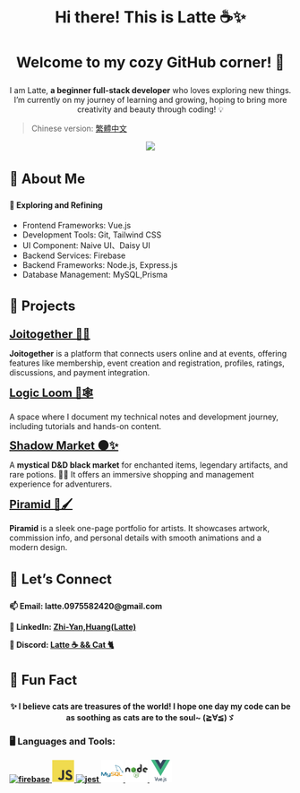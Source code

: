 <h1 align="center">Hi there! This is Latte ☕✨
</h1>
<h3 align="center" style="font-size: 26px">Welcome to my cozy GitHub corner! 🎉</h3>


<p align="center">
I am Latte, <strong>a beginner full-stack developer</strong>  who loves exploring new things. I’m currently on my journey of learning and growing, hoping to bring more creativity and beauty through coding! 💡
</p>

> Chinese version: [繁體中文](README_zh-TW.md)

<div align="center">
 <img src="https://i.pinimg.com/originals/68/b2/b0/68b2b06c405ed6ae9574110150cca312.gif">   
</div>


<h3 style="font-size: 24px">
    🌟 About Me
</h3>

<h4> 🌱 Exploring and Refining </h4>
<ul>
    <li>Frontend Frameworks: Vue.js</li>
    <li>Development Tools: Git, Tailwind CSS</li>
    <li>UI Component: Naive UI、Daisy UI</li>
    <li>Backend Services: Firebase</li>
    <li>Backend Frameworks: Node.js, Express.js</li>
    <li>Database Management: MySQL,Prisma</li>
</ul>


<h3 style="font-size: 24px"> 💼 Projects </h3>

<a href="https://joitogether.com/home" style="font-size: 20px;"><strong>Joitogether 🤝🌟</strong></a>

<p>
   <strong>Joitogether</strong> is a platform that connects users online and at events, offering features like membership, event creation and registration, profiles, ratings, discussions, and payment integration.
</p>


<a href="https://warmlatte.github.io/Logic-Loom/" style="font-size: 20px;"><strong>Logic Loom 🧠🕸️</strong></a>

<p>
    A space where I document my technical notes and development journey, including tutorials and hands-on content.
</p>


<a href="https://shadowmarket.up.railway.app/" style="font-size: 20px;"><strong>Shadow Market 🌑✨</strong></a>

<p>
A <strong>mystical D&D black market</strong> for enchanted items, legendary artifacts, and rare potions. 🏹🔮 It offers an immersive shopping and management experience for adventurers.  
</p>

<a href="https://piramid.vercel.app/" style="font-size: 20px;"><strong>Piramid 🎨🖌️</strong></a>

<p>
    <strong>Piramid</strong> is a sleek one-page portfolio for artists. It showcases artwork, commission info, and personal details with smooth animations and a modern design.
</p>


<h3 style="font-size: 24px"> 🌌 Let’s Connect </h3>
<p>
<strong> 📫 Email: latte.0975582420@gmail.com</strong>
</p>
<p>
<strong> 💼 LinkedIn: <a href=" www.linkedin.com/in/latte225">Zhi-Yan,Huang(Latte)</a>
</p>
<p>
    👾 Discord: <a href="https://discord.gg/CKUXRD2m">Latte ☕ && Cat 🐈</a>
</p>

<h3 style="font-size: 24px">
    🎉 Fun Fact
</h3>
<p align="center">
    ✨ I believe cats are treasures of the world! I hope one day my code can be as soothing as cats are to the soul~ (≧∀≦)ゞ
</p>

<h3 align="left">🖥️ Languages and Tools:</h3>
<p align="left"> <a href="https://firebase.google.com/" target="_blank" rel="noreferrer"> <img src="https://www.vectorlogo.zone/logos/firebase/firebase-icon.svg" alt="firebase" width="40" height="40"/> </a> <a href="https://developer.mozilla.org/en-US/docs/Web/JavaScript" target="_blank" rel="noreferrer"> <img src="https://raw.githubusercontent.com/devicons/devicon/master/icons/javascript/javascript-original.svg" alt="javascript" width="40" height="40"/> </a> <a href="https://jestjs.io" target="_blank" rel="noreferrer"> <img src="https://www.vectorlogo.zone/logos/jestjsio/jestjsio-icon.svg" alt="jest" width="40" height="40"/> </a> <a href="https://www.mysql.com/" target="_blank" rel="noreferrer"> <img src="https://raw.githubusercontent.com/devicons/devicon/master/icons/mysql/mysql-original-wordmark.svg" alt="mysql" width="40" height="40"/> </a> <a href="https://nodejs.org" target="_blank" rel="noreferrer"> <img src="https://raw.githubusercontent.com/devicons/devicon/master/icons/nodejs/nodejs-original-wordmark.svg" alt="nodejs" width="40" height="40"/> </a> <a href="https://vuejs.org/" target="_blank" rel="noreferrer"> <img src="https://raw.githubusercontent.com/devicons/devicon/master/icons/vuejs/vuejs-original-wordmark.svg" alt="vuejs" width="40" height="40"/> </a> </p>


